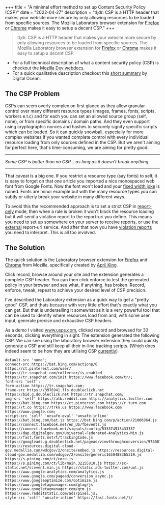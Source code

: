 +++
title = "A minimal effort method to set up Content Security Policy (CSP)"
date = "2022-04-27"
description = "tl;dr: CSP is a HTTP header that makes your website more secure by only allowing resources to be loaded from specific sources. The Mozilla Laboratory browser extension for [Firefox](https://addons.mozilla.org/en-US/firefox/addon/laboratory-by-mozilla) or [Chrome](https://chrome.google.com/webstore/detail/laboratory/mjcamldajgnpgjcpacomkgfhccnibldg) makes it easy to setup a decent CSP."
+++

> tl;dr: CSP is a HTTP header that makes your website more secure by only allowing resources to be loaded from specific sources. The Mozilla Laboratory browser extension for [Firefox](https://addons.mozilla.org/en-US/firefox/addon/laboratory-by-mozilla) or [Chrome](https://chrome.google.com/webstore/detail/laboratory/mjcamldajgnpgjcpacomkgfhccnibldg) makes it easy to setup a decent CSP. 

- For a full technical description of what a content security policy (CSP) is checkout the [Mozilla Dev webdocs](https://developer.mozilla.org/en-US/docs/Web/HTTP/CSP).
- For a quick qualitative description checkout this [short summary](https://www.digitalocean.com/community/tutorials/what-is-a-content-security-policy) by Digital Ocean.

## The CSP Problem

CSPs can seem overly complex on first glance as they allow granular control over many different resource types (images, frames, fonts, scripts, workers e.t.c) and for each you can set an allowed source group (self, none), or from specific domains / domain paths. And they even support using cryptographic nonces and hashes to securely signify specific scripts which can be loaded. So it can quickly snowball, especially for more complex websites if you wanted complete control with every individual resource loading from only sources defined in the CSP. But we aren't aiming for perfect here, that's time-consuming, we are aiming for pretty good. 

---

_Some CSP is better than no CSP... as long as it doesn't break anything_

---

That caveat is a big one. If you restrict a resource type (say fonts) to self, it is easy to forget on that one article you imported a nice monospaced web font from Google Fonts. Now the font won't load and your [fixed width joke](https://xkcd.com/276/) is ruined. Fonts are minor example but with the many resource types you can subtly or utterly break your website in many different ways. 

To avoid this the recommended approach is to set a strict CSP in [report-only](https://developer.mozilla.org/en-US/docs/Web/HTTP/CSP#testing_your_policy) mode, then when a rule is broken it won't block the resource loading but it will send a violation report to the report-uri you define. This means you need to set up somewhere on your server to receive reports, or use the [external](https://report-uri.com/) report-uri service. And after that now you have [violation reports](https://developer.mozilla.org/en-US/docs/Web/HTTP/CSP#sample_violation_report) you need to interpret. This is all too involved.

## The Solution
The quick solution is the Laboratory browser extension for [Firefox](https://addons.mozilla.org/en-US/firefox/addon/laboratory-by-mozilla/) and [Chrome](https://chrome.google.com/webstore/detail/laboratory/mjcamldajgnpgjcpacomkgfhccnibldg) from Mozilla, specifically created by [April King](https://github.com/april/laboratory).

Click record, browse around your site and the extension generates a complete CSP header. You can then click enforce to test the generated policy in your browser and see what, if anything, has broken. Record, enforce, tweak, repeat to achieve your desired level of CSP precision.

I've described the Laboratory extension as a quick way to get a "pretty good" CSP, and thats because with very little effort that's exactly what you can get. But that is underselling it somewhat as it is a very powerful tool that can be used to identify where resources load from and, with some user input, generate precise and exhaustive CSP headers.

As a demo I visited www.usps.com, clicked record and browsed for 30 seconds, clicking everything in sight. The extension generated the following CSP. We can see using the laboratory browser extension they could quickly generate a CSP and still keep all their in-line tracking scripts. (Which does indeed seem to be how they are utilising CSP [currently](https://observatory.mozilla.org/analyze/www.usps.com)) 

```http
default-src 'none';
connect-src https://bat.bing.com/actionp/0 https://ct.pinterest.com/user/ https://tr.snapchat.com/collector/is_enabled https://tr.snapchat.com/init https://www.facebook.com/tr/;
font-src 'self';
form-action https://tr.snapchat.com;
frame-src https://3976941.fls.doubleclick.net https://bid.g.doubleclick.net https://tr.snapchat.com;
img-src 'self' https://alb.reddit.com https://analytics.twitter.com https://bat.bing.com https://ct.pinterest.com https://r.turn.com https://t.co https://trkn.us https://www.facebook.com https://www.google.com;
script-src 'self' 'unsafe-eval' 'unsafe-inline' https://bat.bing.com/bat.js https://bat.bing.com/p/action/21006064.js https://connect.facebook.net/en_US/fbevents.js https://connect.facebook.net/signals/config/533374513433337 https://dap.digitalgov.gov/Universal-Federated-Analytics-Min.js https://fast.fonts.net/t/trackingCode.js https://googleads.g.doubleclick.net/pagead/viewthroughconversion/978081151/ https://resources.digital-cloud-gov.medallia.com/wdcgov/2/onsite/embed.js https://resources.digital-cloud-gov.medallia.com/wdcgov/2/onsite/generic1650488365319.js https://s.pinimg.com/ct/core.js https://s.pinimg.com/ct/lib/main.32155010.js https://sc-static.net/scevent.min.js https://static.ads-twitter.com/uwt.js https://www.google-analytics.com/analytics.js https://www.google.com/pagead/conversion_async.js https://www.googleoptimize.com/optimize.js https://www.googletagmanager.com/gtag/js https://www.googletagmanager.com/gtm.js https://www.redditstatic.com/ads/pixel.js;
style-src 'self' 'unsafe-inline' https://fast.fonts.net/t/
```
